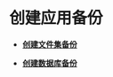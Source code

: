 # 创建应用备份<a name="cbr_03_0125"></a>

-   **[创建文件集备份](创建文件集备份.md)**  

-   **[创建数据库备份](创建数据库备份.md)**  


